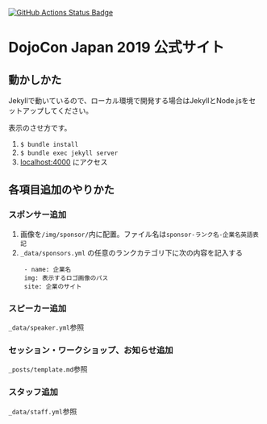 [![GitHub Actions Status Badge](https://github.com/coderdojo-japan/dojocon2019.coderdojo.jp/workflows/Ruby/badge.svg)](https://github.com/coderdojo-japan/dojocon2019.coderdojo.jp/actions)

# DojoCon Japan 2019 公式サイト

## 動かしかた
Jekyllで動いているので、ローカル環境で開発する場合はJekyllとNode.jsをセットアップしてください。

表示のさせ方です。

1. `$ bundle install`
1. `$ bundle exec jekyll server`
1. [localhost:4000](http://localhost:4000/) にアクセス

## 各項目追加のやりかた
### スポンサー追加
1. 画像を`/img/sponsor/`内に配置。ファイル名は`sponsor-ランク名-企業名英語表記`
1. `_data/sponsors.yml` の任意のランクカテゴリ下に次の内容を記入する
   ```
    - name: 企業名  
    img: 表示するロゴ画像のパス
    site: 企業のサイト
   ```

### スピーカー追加
`_data/speaker.yml`参照
### セッション・ワークショップ、お知らせ追加
`_posts/template.md`参照

### スタッフ追加
`_data/staff.yml`参照
